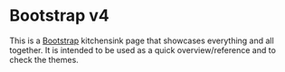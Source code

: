 # Bootstrap v4

This is a [Bootstrap](https://getbootstrap.com/docs/) kitchensink page that showcases everything and all together.
It is intended to be used as a quick overview/reference and to check the themes.

